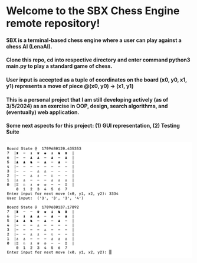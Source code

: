 # Welcome to the SBX Chess Engine remote repository! 

#### SBX is a terminal-based chess engine where a user can play against a chess AI (LenaAI).

#### Clone this repo, cd into respective directory and enter command **python3 main.py** to play a standard game of chess.

#### User input is accepted as a tuple of coordinates on the board (x0, y0, x1, y1) represents a move of piece @(x0, y0) -> (x1, y1)

#### This is a personal project that I am still developing actively (as of 3/5/2024) as an exercise in OOP, design, search algorithms, and (eventually) web application.

#### Some next aspects for this project: (1) GUI representation, (2) Testing Suite

![User vs AI example](https://github.com/matthew-curry-var/sbx/blob/master/img/chess2.png)

